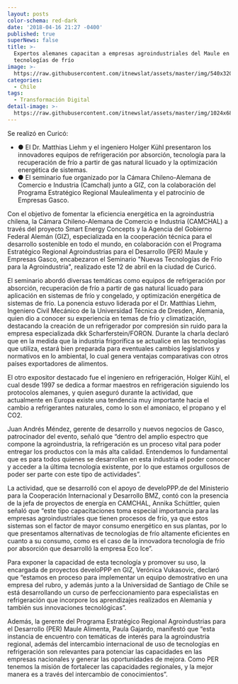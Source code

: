 ```yaml
---
layout: posts
color-schema: red-dark
date: '2018-04-16 21:27 -0400'
published: true
superNews: false
title: >-
  Expertos alemanes capacitan a empresas agroindustriales del Maule en nuevas
  tecnologías de frío 
image: >-
  https://raw.githubusercontent.com/itnewslat/assets/master/img/540x320/Frio-p.jpg
categories:
  - Chile
tags:
  - Transformación Digital
detail-image: >-
  https://raw.githubusercontent.com/itnewslat/assets/master/img/1024x680/Frio-g.jpg
---
```

Se realizó en Curicó:

- ●	El Dr. Matthias Liehm y el ingeniero Holger Kühl presentaron los innovadores equipos de refrigeración por absorción, tecnología para la recuperación de frío a partir de gas natural licuado y la optimización energética de sistemas.
- ●	El seminario fue organizado por la Cámara Chileno-Alemana de Comercio e Industria (Camchal) junto a GIZ, con la colaboración del Programa Estratégico Regional Maulealimenta y el patrocinio de Empresas Gasco.

Con el objetivo de fomentar la eficiencia energética en la agroindustria chilena, la Cámara Chileno-Alemana de Comercio e Industria (CAMCHAL) a través del proyecto Smart Energy Concepts y la Agencia del Gobierno Federal Alemán (GIZ), especializada en la cooperación técnica para el desarrollo sostenible en todo el mundo, en colaboración con el Programa Estratégico Regional Agroindustrias para el Desarrollo (PER) Maule y Empresas Gasco, encabezaron el Seminario "Nuevas Tecnologías de Frío para la Agroindustria", realizado este 12 de abril en la ciudad de Curicó. 

El seminario abordó diversas temáticas como equipos de refrigeración por absorción, recuperación de frío a partir de gas natural licuado para aplicación en sistemas de frío y congelado, y optimización energética de sistemas de frío. La ponencia estuvo liderada por el Dr. Matthias Liehm, Ingeniero Civil Mecánico de la Universidad Técnica de Dresden, Alemania, quien dio a conocer su experiencia en temas de frío y climatización, destacando la creación de un refrigerador por compresión sin ruido para la empresa especializada dkk Scharferstein/FORON. Durante la charla declaró que en la medida que la industria frigorífica se actualice en las tecnologías que utiliza, estará bien preparada para eventuales cambios legislativos y normativos en lo ambiental, lo cual genera ventajas comparativas con otros países exportadores de alimentos.

El otro expositor destacado fue el ingeniero en refrigeración, Holger Kühl, el cual desde 1997 se dedica a formar maestros en refrigeración siguiendo los protocolos alemanes, y quien aseguró durante la actividad, que actualmente en Europa existe una tendencia muy importante hacia el cambio a refrigerantes naturales, como lo son el amoniaco, el propano y el CO2. 

Juan Andrés Méndez, gerente de desarrollo y nuevos negocios de Gasco, patrocinador del evento, señaló que “dentro del amplio espectro que compone la agroindustria, la refrigeración es un proceso vital para poder entregar los productos con la más alta calidad. Entendemos lo fundamental que es para todos quienes se desarrollan en esta industria el poder conocer y acceder a la última tecnología existente, por lo que estamos orgullosos de poder ser parte con este tipo de actividades”.

La actividad, que se desarrolló con el apoyo de develoPPP.de del Ministerio para la Cooperación Internacional y Desarrollo BMZ, contó con la presencia de la jefa de proyectos de energía en CAMCHAL, Annika Schüttler, quien señaló que “este tipo capacitaciones toma especial importancia para las empresas agroindustriales que tienen procesos de frío, ya que estos sistemas son el factor de mayor consumo energético en sus plantas, por lo que presentamos alternativas de tecnologías de frío altamente eficientes en cuanto a su consumo, como es el caso de la innovadora tecnología de frío por absorción que desarrolló la empresa Eco Ice”.

Para exponer la capacidad de esta tecnología y promover su uso, la encargada de proyectos develoPPP en GIZ, Verónica Vukasovic, declaró que “estamos en proceso para implementar un equipo demostrativo en una empresa del rubro, y además junto a la Universidad de Santiago de Chile se está desarrollando un curso de perfeccionamiento para especialistas en refrigeración que incorpore los aprendizajes realizados en Alemania y también sus innovaciones tecnológicas”.

Además, la gerente del Programa Estratégico Regional Agroindustrias para el Desarrollo (PER) Maule Alimenta, Paula Gajardo, manifestó que “esta instancia de encuentro con temáticas de interés para la agroindustria regional, además del intercambio internacional de uso de tecnologías en refrigeración son relevantes para potenciar las capacidades en las empresas nacionales y generar las oportunidades de mejora. Como PER tenemos la misión de fortalecer las capacidades regionales, y la mejor manera es a través del intercambio de conocimientos”.


